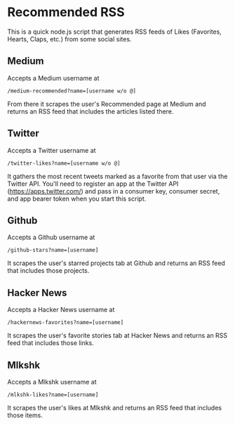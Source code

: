# Recommended RSS

This is a quick node.js script that generates RSS feeds of Likes (Favorites, Hearts, Claps, etc.) from some social sites.

## Medium

Accepts a Medium username at 
 
	/medium-recommended?name=[username w/o @] 
  
From there it scrapes the user's Recommended page at Medium and returns an RSS feed that includes the articles listed there.

## Twitter

Accepts a Twitter username at 

	/twitter-likes?name=[username w/o @]
  
It gathers the most recent tweets marked as a favorite from that user via the Twitter API. You'll need to register an app at the Twitter API (https://apps.twitter.com/) and pass in a consumer key, consumer secret, and app bearer token when you start this script.

## Github

Accepts a Github username at 

	/github-stars?name=[username]
  
It scrapes the user's starred projects tab at Github and returns an RSS feed that includes those projects.

## Hacker News

Accepts a Hacker News username at

	/hackernews-favorites?name=[username]

It scrapes the user's favorite stories tab at Hacker News and returns an RSS feed that includes those links.

## Mlkshk

Accepts a Mlkshk username at

	/mlkshk-likes?name=[username]

It scrapes the user's likes at Mlkshk and returns an RSS feed that includes those items.
